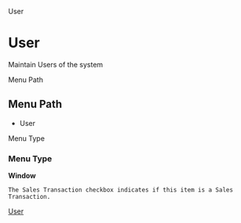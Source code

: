 
User
# User


Maintain Users of the system

Menu Path
## Menu Path



- User

Menu Type
### Menu Type

**Window**

```
The Sales Transaction checkbox indicates if this item is a Sales Transaction.
```

[User](../../window-user.md)